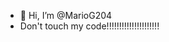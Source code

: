 - 👋 Hi, I’m @MarioG204
- Don't touch my code!!!!!!!!!!!!!!!!!!!!!
<!---
MarioG204/MarioG204 is a ✨ special ✨ repository because its `README.md` (this file) appears on your GitHub profile.
You can click the Preview link to take a look at your changes.
--->
